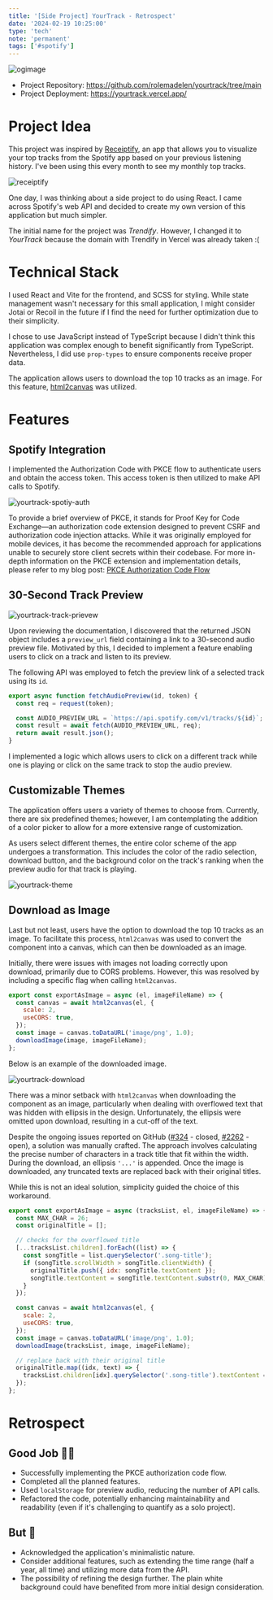 ```yaml
---
title: '[Side Project] YourTrack - Retrospect'
date: '2024-02-19 10:25:00'
type: 'tech'
note: 'permanent'
tags: ['#spotify']
---
```


![ogimage](/images/2402181258/yourtrack.webp)

- Project Repository: https://github.com/rolemadelen/yourtrack/tree/main
- Project Deployment: https://yourtrack.vercel.app/

# Project Idea

This project was inspired by [Receiptify](https://receiptify.herokuapp.com/), an app that allows you to visualize your top tracks from the Spotify app based on your previous listening history. I've been using this every month to see my monthly top tracks.

![receiptify](/images/2402181258/receiptify.webp)

One day, I was thinking about a side project to do using React. I came across Spotify's web API and decided to create my own version of this application but much simpler.

The initial name for the project was _Trendify_. However, I changed it to _YourTrack_ because the domain with Trendify in Vercel was already taken :(

# Technical Stack

I used React and Vite for the frontend, and SCSS for styling. While state management wasn't necessary for this small application, I might consider Jotai or Recoil in the future if I find the need for further optimization due to their simplicity.

I chose to use JavaScript instead of TypeScript because I didn't think this application was complex enough to benefit significantly from TypeScript. Nevertheless, I did use `prop-types` to ensure components receive proper data.

The application allows users to download the top 10 tracks as an image. For this feature, [html2canvas](https://html2canvas.hertzen.com/) was utilized.

# Features

## Spotify Integration

I implemented the Authorization Code with PKCE flow to authenticate users and obtain the access token. This access token is then utilized to make API calls to Spotify.

![yourtrack-spotiy-auth](/images/2402181258/yourtrack-spotify-integration.webp)


To provide a brief overview of PKCE, it stands for Proof Key for Code Exchange—an authorization code extension designed to prevent CSRF and authorization code injection attacks. While it was originally employed for mobile devices, it has become the recommended approach for applications unable to securely store client secrets within their codebase. For more in-depth information on the PKCE extension and implementation details, please refer to my blog post: [PKCE Authorization Code Flow](./p-2402172123)

## 30-Second Track Preview

![yourtrack-track-prievew](/images/2402181258/yourtrack-track-preview.gif)

Upon reviewing the documentation, I discovered that the returned JSON object includes a `preview_url` field containing a link to a 30-second audio preview file. Motivated by this, I decided to implement a feature enabling users to click on a track and listen to its preview.

The following API was employed to fetch the preview link of a selected track using its `id`.

```js
export async function fetchAudioPreview(id, token) {
  const req = request(token);

  const AUDIO_PREVIEW_URL = `https://api.spotify.com/v1/tracks/${id}`;
  const result = await fetch(AUDIO_PREVIEW_URL, req);
  return await result.json();
}
```

I implemented a logic which allows users to click on a different track while one is playing or click on the same track to stop the audio preview.

## Customizable Themes

The application offers users a variety of themes to choose from. Currently, there are six predefined themes; however, I am contemplating the addition of a color picker to allow for a more extensive range of customization.

As users select different themes, the entire color scheme of the app undergoes a transformation. This includes the color of the radio selection, download button, and the background color on the track's ranking when the preview audio for that track is playing.

![yourtrack-theme](/images/2402181258/yourtrack-theme.gif)

## Download as Image

Last but not least, users have the option to download the top 10 tracks as an image. To facilitate this process, `html2canvas` was used to convert the component into a canvas, which can then be downloaded as an image.

Initially, there were issues with images not loading correctly upon download, primarily due to CORS problems. However, this was resolved by including a specific flag when calling `html2canvas`.

```js
export const exportAsImage = async (el, imageFileName) => {
  const canvas = await html2canvas(el, {
    scale: 2,
    useCORS: true,
  });
  const image = canvas.toDataURL('image/png', 1.0);
  downloadImage(image, imageFileName);
};
```

Below is an example of the downloaded image.

![yourtrack-download](/images/2402181258/yourtrack-download.webp)

There was a minor setback with `html2canvas` when downloading the component as an image, particularly when dealing with overflowed text that was hidden with ellipsis in the design. Unfortunately, the ellipsis were omitted upon download, resulting in a cut-off of the text.

Despite the ongoing issues reported on GitHub ([#324](https://github.com/niklasvh/html2canvas/issues/324) - closed, [#2262](https://github.com/niklasvh/html2canvas/issues/2262) - open), a solution was manually crafted. The approach involves calculating the precise number of characters in a track title that fit within the width. During the download, an ellipsis `'...'` is appended. Once the image is downloaded, any truncated texts are replaced back with their original titles.

While this is not an ideal solution, simplicity guided the choice of this workaround.

```js
export const exportAsImage = async (tracksList, el, imageFileName) => {
  const MAX_CHAR = 26;
  const originalTitle = [];

  // checks for the overflowed title
  [...tracksList.children].forEach((list) => {
    const songTitle = list.querySelector('.song-title');
    if (songTitle.scrollWidth > songTitle.clientWidth) {
      originalTitle.push({ idx: songTitle.textContent });
      songTitle.textContent = songTitle.textContent.substr(0, MAX_CHAR) + '...';
    }
  });

  const canvas = await html2canvas(el, {
    scale: 2,
    useCORS: true,
  });
  const image = canvas.toDataURL('image/png', 1.0);
  downloadImage(tracksList, image, imageFileName);

  // replace back with their original title
  originalTitle.map((idx, text) => {
    tracksList.children[idx].querySelector('.song-title').textContent = text;
  });
};

```

# Retrospect
## Good Job 👍🏼

- Successfully implementing the PKCE authorization code flow.
- Completed all the planned features.
- Used `localStorage` for preview audio, reducing the number of API calls.
- Refactored the code, potentially enhancing maintainability and readability (even if it's challenging to quantify as a solo project).

## But 🤔

- Acknowledged the application's minimalistic nature.
- Consider additional features, such as extending the time range (half a year, all time) and utilizing more data from the API.
- The possibility of refining the design further. The plain white background could have benefited from more initial design consideration.